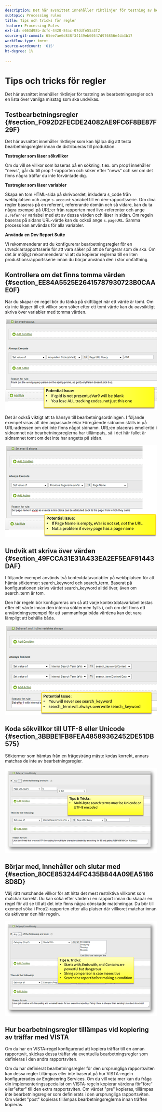 ```yaml
---
description: Det här avsnittet innehåller riktlinjer för testning av bearbetningsregler och en lista över vanliga misstag som ska undvikas.
subtopic: Processing rules
title: Tips och tricks för regler
feature: Processing Rules
exl-id: e663d98b-dcfd-4420-84ac-07ddfe55a3f2
source-git-commit: 65ee7ae6d838f34149eb60547d976856e4da3b17
workflow-type: tm+mt
source-wordcount: '615'
ht-degree: 1%

---
```


# Tips och tricks för regler

Det här avsnittet innehåller riktlinjer för testning av bearbetningsregler och en lista över vanliga misstag som ska undvikas.

## Testbearbetningsregler {#section_F092D2FECDE24082AE9FC6F8BE87F29F}

Det här avsnittet innehåller riktlinjer som kan hjälpa dig att testa bearbetningsregler innan de distribueras till produktion.

**Testregler som läser sökvillkor**

Om du vill se villkor som baseras på en sökning, t.ex. om prop1 innehåller &quot;news&quot;, går du till prop 1-rapporten och söker efter &quot;news&quot; och ser om det finns några träffar du inte förväntade dig.

**Testregler som läser variabler**

Skapa en tom HTML-sida på skrivbordet, inkludera s_code från webbplatsen och ange `s.account` variabel till en dev-rapportsserie. Om dina regler baseras på en referent, refererande domän och så vidare, kan du ta några exempel på URL:er från rapporten med live-referenter och ange `s.referrer` variabel med ett av dessa värden och läser in sidan. Om regeln baseras på sidans URL-värde kan du också ange `s.pageURL`. Samma process kan användas för alla variabler.

**Använda en Dev Report Suite**

Vi rekommenderar att du konfigurerar bearbetningsregler för en utvecklarrapportsserie för att vara säker på att de fungerar som de ska. Om det är möjligt rekommenderar vi att du kopierar reglerna till en liten produktionsrapportsserie innan du börjar använda den i stor omfattning.

## Kontrollera om det finns tomma värden {#section_EE84A5525E26415787930723B0CAAE0F}

När du skapar en regel bör du tänka på skiftläget när ett värde är tomt. Om du inte lägger till ett villkor som söker efter ett tomt värde kan du oavsiktligt skriva över variabler med tomma värden.

![](assets/tips-set-value-acquisition-code.png)

Det är också viktigt att ta hänsyn till bearbetningsordningen. I följande exempel visas att den anpassade eVar Föregående sidnamn ställs in på URL-adressen om det inte finns något sidnamn. URL:en placeras emellertid i sidnamnet när bearbetningsreglerna har tillämpats, så i det här fallet är sidnamnet tomt om det inte har angetts på sidan.

![](assets/tips-copy-page-name-to-evar.png)

## Undvik att skriva över värden {#section_49FCCA31E31A433EA2EF5EAF91443DAF}

I följande exempel används två kontextdatavariabler på webbplatsen för att hämta söktermer: search_keyword och search_term. Baserat på konfigurationen skrivs värdet search_keyword alltid över, även om search_term är tom.

Den här regeln bör konfigureras om så att varje kontextdatavariabel testas efter ett värde innan den interna söktermen fylls i, och om det finns ett användningsexempel för att sammanfoga båda värdena kan det vara lämpligt att behålla båda.

![](assets/tips-search-keyword.png)

## Koda sökvillkor till UTF-8 eller Unicode {#section_3BBBE1FB8FEA48589362452DE51DB575}

Söktermer som hämtas från en frågesträng måste kodas korrekt, annars matchas de inte av bearbetningsregler.

![](assets/tips-multibyte.png)

## Börjar med, Innehåller och slutar med {#section_80CE853244FC435B844A09EA51868D8D}

Välj rätt matchande villkor för att hitta det mest restriktiva villkoret som matchar korrekt. Du kan söka efter värden i en rapport innan du skapar en regel för att se till att det inte finns några oönskade matchningar. Du bör till exempel söka i Prop2-rapporten efter alla platser där villkoret matchar innan du aktiverar den här regeln.

![](assets/tips-startswith.png)

## Hur bearbetningsregler tillämpas vid kopiering av träffar med VISTA

Om du har en VISTA-regel konfigurerad att kopiera träffar till en annan rapportsvit, skickas dessa träffar via eventuella bearbetningsregler som definieras i den andra rapportsviten.

Om du har definierat bearbetningsregler för den ursprungliga rapportsviten kan dessa regler tillämpas eller inte baserat på hur VISTA-regeln konfigurerades av Engineering Services. Om du vill veta mer kan du fråga din implementeringsspecialist om VISTA-regeln kopierar värdena för&quot;före&quot; eller&quot;efter&quot; till den extra rapportsviten. Om värdet &quot;pre&quot; kopieras, tillämpas inte bearbetningsregler som definierats i den ursprungliga rapportsviten. Om värdet &quot;post&quot; kopieras tillämpas bearbetningsreglerna innan träffen kopieras.

